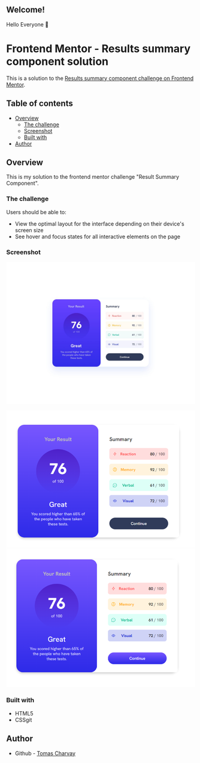
## Welcome! 

Hello Everyone 👋

# Frontend Mentor - Results summary component solution

This is a solution to the [Results summary component challenge on Frontend Mentor](https://www.frontendmentor.io/challenges/results-summary-component-CE_K6s0maV).

## Table of contents

- [Overview](#overview)
  - [The challenge](#the-challenge)
  - [Screenshot](#screenshot)
  - [Built with](#built-with)
- [Author](#author)

## Overview

This is my solution to the frontend mentor challenge "Result Summary Component".

### The challenge

Users should be able to:

- View the optimal layout for the interface depending on their device's screen size
- See hover and focus states for all interactive elements on the page

### Screenshot

![Desktop](./design/desktop-design.jpg "Challenge")

![Desktop](./screenshots/desktop.png "Solution")
![Desktop](./screenshots/desktop-active.png "Solution - active")

### Built with

- HTML5
- CSSgit

## Author

- Github - [Tomas Charvay](https://github.com/tcharvay)

